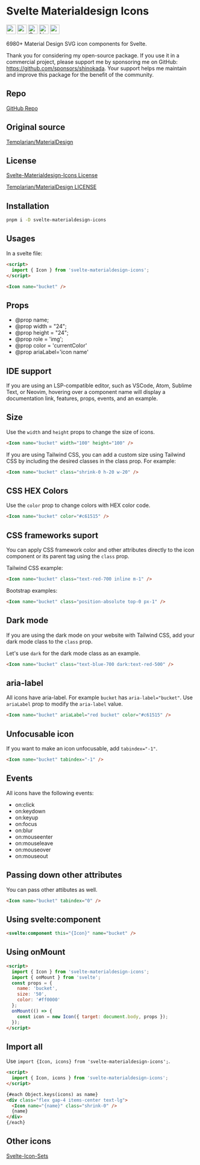 # Svelte Materialdesign Icons

<div class="flex gap-2 my-8">
<a href="https://github.com/sponsors/shinokada" target="_blank"><img src="https://img.shields.io/static/v1?label=Sponsor&message=%E2%9D%A4&logo=GitHub&color=%23fe8e86" alt="sponsor" height="25" style="height: 25px !important;"></a>
<a href="https://www.npmjs.com/package/svelte-materialdesign-icons" rel="nofollow" target="_blank"><img src="https://img.shields.io/npm/v/svelte-materialdesign-icons" alt="npm" height="25" style="height: 25px !important;"></a>
<a href="https://twitter.com/shinokada" rel="nofollow" target="_blank"><img src="https://img.shields.io/badge/created%20by-@shinokada-4BBAAB.svg" alt="Created by Shin Okada" height="25" style="height: 25px !important;"></a>
<a href="https://opensource.org/licenses/MIT" rel="nofollow" target="_blank"><img src="https://img.shields.io/github/license/shinokada/svelte-materialdesign-icons" alt="License" height="25" style="height: 25px !important;"></a>
<a href="https://www.npmjs.com/package/svelte-materialdesign-icons" rel="nofollow" target="_blank"><img src="https://img.shields.io/npm/dw/svelte-materialdesign-icons.svg" alt="npm" height="25" style="height: 25px !important;"></a>
</div>

6980+ Material Design SVG icon components for Svelte.

Thank you for considering my open-source package. If you use it in a commercial project, please support me by sponsoring me on GitHub: https://github.com/sponsors/shinokada. Your support helps me maintain and improve this package for the benefit of the community.

## Repo

[GitHub Repo](https://github.com/shinokada/svelte-materialdesign-icons)

## Original source

[Templarian/MaterialDesign](https://github.com/Templarian/MaterialDesign)

## License

[Svelte-Materialdesign-Icons License](https://github.com/shinokada/svelte-materialdesign-icons/blob/main/LICENSE)

[Templarian/MaterialDesign LICENSE](https://github.com/Templarian/MaterialDesign/blob/master/LICENSE)

## Installation

```sh
pnpm i -D svelte-materialdesign-icons
```

## Usages

In a svelte file:

```html
<script>
  import { Icon } from 'svelte-materialdesign-icons';
</script>

<Icon name="bucket" />
```

## Props

- @prop name;
- @prop width = "24";
- @prop height = "24";
- @prop role = 'img';
- @prop color = 'currentColor'
- @prop ariaLabel='icon name'

## IDE support

If you are using an LSP-compatible editor, such as VSCode, Atom, Sublime Text, or Neovim, hovering over a component name will display a documentation link, features, props, events, and an example.

## Size

Use the `width` and `height` props to change the size of icons.

```html
<Icon name="bucket" width="100" height="100" />
```

If you are using Tailwind CSS, you can add a custom size using Tailwind CSS by including the desired classes in the class prop. For example:

```html
<Icon name="bucket" class="shrink-0 h-20 w-20" />
```

## CSS HEX Colors

Use the `color` prop to change colors with HEX color code.

```html
<Icon name="bucket" color="#c61515" />
```

## CSS frameworks suport

You can apply CSS framework color and other attributes directly to the icon component or its parent tag using the `class` prop.

Tailwind CSS example:

```html
<Icon name="bucket" class="text-red-700 inline m-1" />
```

Bootstrap examples:

```html
<Icon name="bucket" class="position-absolute top-0 px-1" />
```

## Dark mode

If you are using the dark mode on your website with Tailwind CSS, add your dark mode class to the `class` prop.

Let's use `dark` for the dark mode class as an example.

```html
<Icon name="bucket" class="text-blue-700 dark:text-red-500" />
```

## aria-label

All icons have aria-label. For example `bucket` has `aria-label="bucket"`.
Use `ariaLabel` prop to modify the `aria-label` value.

```html
<Icon name="bucket" ariaLabel="red bucket" color="#c61515" />
```

## Unfocusable icon

If you want to make an icon unfocusable, add `tabindex="-1"`.

```html
<Icon name="bucket" tabindex="-1" />
```

## Events

All icons have the following events:

- on:click
- on:keydown
- on:keyup
- on:focus
- on:blur
- on:mouseenter
- on:mouseleave
- on:mouseover
- on:mouseout

## Passing down other attributes

You can pass other attibutes as well.

```html
<Icon name="bucket" tabindex="0" />
```

## Using svelte:component

```html
<svelte:component this="{Icon}" name="bucket" />
```

## Using onMount

```html
<script>
  import { Icon } from 'svelte-materialdesign-icons';
  import { onMount } from 'svelte';
  const props = {
    name: 'bucket',
    size: '50',
    color: '#ff0000'
  };
  onMount(() => {
    const icon = new Icon({ target: document.body, props });
  });
</script>
```

## Import all

Use `import {Icon, icons} from 'svelte-materialdesign-icons';`.

```html
<script>
  import { Icon, icons } from 'svelte-materialdesign-icons';
</script>

{#each Object.keys(icons) as name}
<div class="flex gap-4 items-center text-lg">
  <Icon name="{name}" class="shrink-0" />
  {name}
</div>
{/each}
```

## Other icons

[Svelte-Icon-Sets](https://svelte-svg-icons.vercel.app/)
